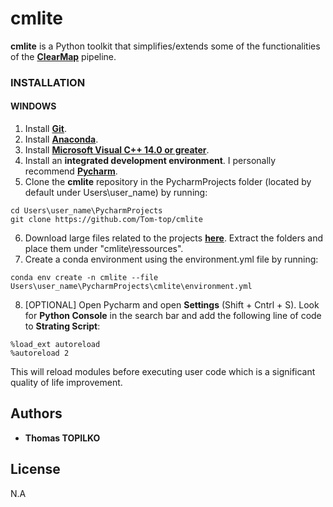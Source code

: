 # cmlite

**cmlite** is a Python toolkit that simplifies/extends some of the functionalities of the [**ClearMap**](https://github.com/ChristophKirst/ClearMap2) pipeline.

### INSTALLATION
#### WINDOWS
1) Install [**Git**](https://git-scm.com/downloads).
2) Install [**Anaconda**](https://www.anaconda.com/download).
3) Install [**Microsoft Visual C++ 14.0 or greater**](https://visualstudio.microsoft.com/visual-cpp-build-tools/).
4) Install an **integrated development environment**. I personally recommend [**Pycharm**](https://www.jetbrains.com/pycharm/download/?section=windows).
5) Clone the **cmlite** repository in the PycharmProjects folder (located by default under Users\user_name) by running:
```
cd Users\user_name\PycharmProjects
git clone https://github.com/Tom-top/cmlite
```
6) Download large files related to the projects [**here**](https://www.dropbox.com/scl/fo/ld9re7620kela1oovblsj/ADDly_yw2M0huvf-bS1DsfE?rlkey=5ctl8a5sdc882nu8hesrx9ca9&st=l8nz9121&dl=0). Extract the folders and place them under "cmlite\ressources".
7) Create a conda environment using the environment.yml file by running:
```
conda env create -n cmlite --file Users\user_name\PycharmProjects\cmlite\environment.yml
```
8) [OPTIONAL] Open Pycharm and open **Settings** (Shift + Cntrl + S). Look for **Python Console** in the search bar and add the following line of code to **Strating Script**:
```
%load_ext autoreload
%autoreload 2
```
This will reload modules before executing user code which is a significant quality of life improvement.

## Authors

* **Thomas TOPILKO**

## License

N.A